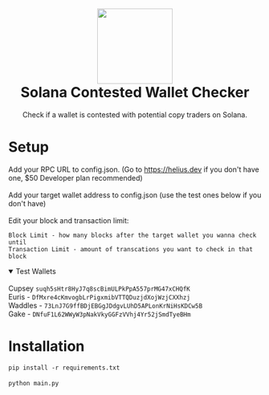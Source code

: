 <h1 align="center">
	<img src="https://i.imgur.com/rA7czJZ.png" width="150px"><br>
    Solana Contested Wallet Checker
</h1>
<p align="center">
	Check if a wallet is contested with potential copy traders on Solana. 
</p>
<h1 align="left">
Setup
</h1>

Add your RPC URL to config.json. (Go to https://helius.dev if you don't have one, $50 Developer plan recommended)<br><br>
Add your target wallet address to config.json (use the test ones below if you don't have)<br><br>
Edit your block and transaction limit: <br>


	Block Limit - how many blocks after the target wallet you wanna check until
	Transaction Limit - amount of transcations you want to check in that block


<details open>
<summary>Test Wallets</summary>
<br>
Cupsey <code>suqh5sHtr8HyJ7q8scBimULPkPpA557prMG47xCHQfK</code><br>
Euris - <code>DfMxre4cKmvogbLrPigxmibVTTQDuzjdXojWzjCXXhzj</code><br>
Waddles - <code>73LnJ7G9ffBDjEBGgJDdgvLUhD5APLonKrNiHsKDCw5B</code><br>
Gake - <code>DNfuF1L62WWyW3pNakVkyGGFzVVhj4Yr52jSmdTyeBHm</code>
</details>

<h1 align="left">
Installation
</h1>

`
pip install -r requirements.txt
`
<br><br>
`
python main.py
`

